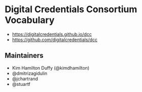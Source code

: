 # Digital Credentials Consortium Vocabulary

- https://digitalcredentials.github.io/dcc
- https://github.com/digitalcredentials/dcc

## Maintainers

- Kim Hamilton Duffy (@kimdhamilton)
- @dmitrizagidulin
- @jchartrand
- @stuartf
